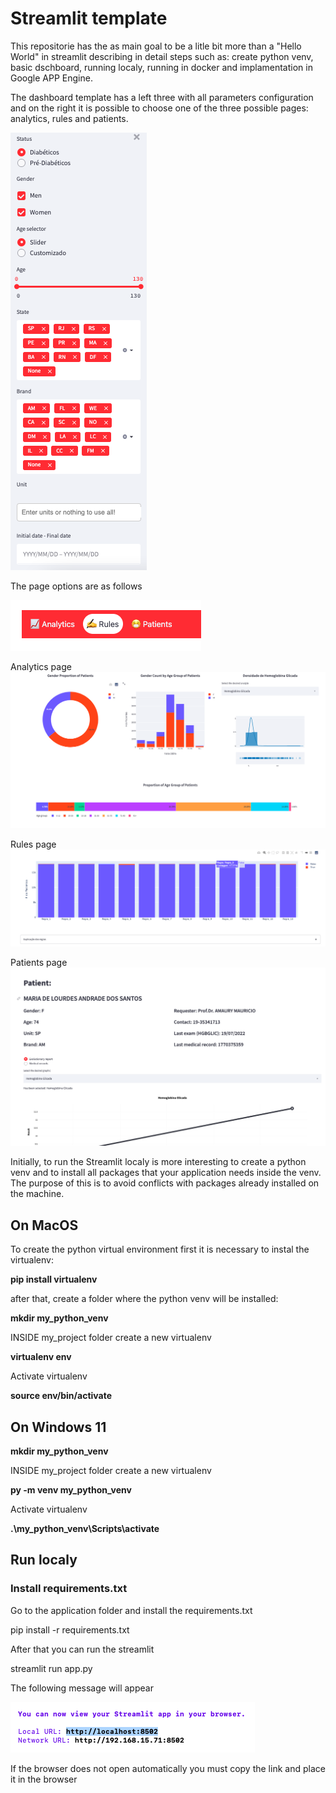# Streamlit template

This repositorie has the as main goal to be a litle bit more than a "Hello World" in streamlit describing in detail steps such as: create python venv, basic dschboard, running localy, running in docker and implamentation in Google APP Engine.

The dashboard template has a left three with all parameters configuration and on the right it is possible to choose one of the three possible pages: analytics, rules and patients.

![image](images/three.png)

The page options are as follows

![image](images/list_pages.png)

Analytics page
![image](images/analytics.png)

Rules page
![image](images/rules.png)

Patients page
![image](images/patients.png)



Initially, to run the Streamlit localy is more interesting to create a python venv and to install all packages that your application needs inside the venv. The purpose of this is to avoid conflicts with packages already installed on the machine.

## On MacOS

To create the python virtual environment first it is necessary to instal the virtualenv:

**pip install virtualenv**

after that, create a folder where the python venv will be installed:

**mkdir my_python_venv**

INSIDE my_project folder create a new virtualenv

**virtualenv env**

Activate virtualenv

**source env/bin/activate**

## On Windows 11

**mkdir my_python_venv**

INSIDE my_project folder create a new virtualenv

**py -m venv my_python_venv**

Activate virtualenv

**.\my_python_venv\Scripts\activate**

## Run localy

### Install requirements.txt 

Go to the application folder and install the requirements.txt 

pip install -r requirements.txt 

After that you can run the streamlit 

streamlit run app.py

The following message will appear

![image](images/link.png)

If the browser does not open automatically you must copy the link and place it in the browser


